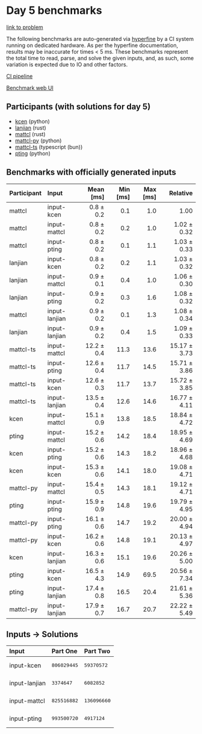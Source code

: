 # Day 5 benchmarks

[link to problem](https://adventofcode.com/2023/day/5)

The following benchmarks are auto-generated via
[hyperfine](https://github.com/sharkdp/hyperfine) by a CI system running on
dedicated hardware. As per the hyperfine documentation, results may be
inaccurate for times < 5 ms. These benchmarks represent the total time to read,
parse, and solve the given inputs, and, as such, some variation is expected due
to IO and other factors.

[CI pipeline](http://ci.papercode.net:8080/teams/main/pipelines/aoc2023)

[Benchmark web UI](https://aoc.ancalagon.black)


## Participants (with solutions for day 5)

- [kcen](https://github.com/kcen/aoc2023) (python)
- [lanjian](https://github.com/lanjian/aoc-2023) (rust)
- [mattcl](https://github.com/mattcl/aoc2023) (rust)
- [mattcl-py](https://github.com/mattcl/aoc2023-py) (python)
- [mattcl-ts](https://github.com/mattcl/aoc2023-js) (typescript (bun))
- [pting](https://github.com/pting/aoc2023) (python)


## Benchmarks with officially generated inputs

| Participant | Input | Mean [ms] | Min [ms] | Max [ms] | Relative |
|:---|:---|---:|---:|---:|---:|
| mattcl | input-kcen | 0.8 ± 0.2 | 0.1 | 1.0 | 1.00 |
| mattcl | input-mattcl | 0.8 ± 0.2 | 0.2 | 1.0 | 1.02 ± 0.32 |
| mattcl | input-pting | 0.8 ± 0.2 | 0.1 | 1.1 | 1.03 ± 0.33 |
| lanjian | input-kcen | 0.8 ± 0.2 | 0.2 | 1.1 | 1.03 ± 0.32 |
| lanjian | input-mattcl | 0.9 ± 0.1 | 0.4 | 1.0 | 1.06 ± 0.30 |
| lanjian | input-pting | 0.9 ± 0.2 | 0.3 | 1.6 | 1.08 ± 0.32 |
| mattcl | input-lanjian | 0.9 ± 0.2 | 0.1 | 1.3 | 1.08 ± 0.34 |
| lanjian | input-lanjian | 0.9 ± 0.2 | 0.4 | 1.5 | 1.09 ± 0.33 |
| mattcl-ts | input-mattcl | 12.2 ± 0.4 | 11.3 | 13.6 | 15.17 ± 3.73 |
| mattcl-ts | input-pting | 12.6 ± 0.4 | 11.7 | 14.5 | 15.71 ± 3.86 |
| mattcl-ts | input-kcen | 12.6 ± 0.3 | 11.7 | 13.7 | 15.72 ± 3.85 |
| mattcl-ts | input-lanjian | 13.5 ± 0.4 | 12.6 | 14.6 | 16.77 ± 4.11 |
| kcen | input-mattcl | 15.1 ± 0.9 | 13.8 | 18.5 | 18.84 ± 4.72 |
| pting | input-mattcl | 15.2 ± 0.6 | 14.2 | 18.4 | 18.95 ± 4.69 |
| kcen | input-pting | 15.2 ± 0.6 | 14.3 | 18.2 | 18.96 ± 4.68 |
| kcen | input-kcen | 15.3 ± 0.6 | 14.1 | 18.0 | 19.08 ± 4.71 |
| mattcl-py | input-mattcl | 15.4 ± 0.5 | 14.3 | 18.1 | 19.12 ± 4.71 |
| pting | input-pting | 15.9 ± 0.9 | 14.8 | 19.6 | 19.79 ± 4.95 |
| mattcl-py | input-pting | 16.1 ± 0.6 | 14.7 | 19.2 | 20.00 ± 4.94 |
| mattcl-py | input-kcen | 16.2 ± 0.6 | 14.8 | 19.1 | 20.13 ± 4.97 |
| kcen | input-lanjian | 16.3 ± 0.6 | 15.1 | 19.6 | 20.26 ± 5.00 |
| pting | input-kcen | 16.5 ± 4.3 | 14.9 | 69.5 | 20.56 ± 7.34 |
| pting | input-lanjian | 17.4 ± 0.8 | 16.5 | 20.4 | 21.61 ± 5.36 |
| mattcl-py | input-lanjian | 17.9 ± 0.7 | 16.7 | 20.7 | 22.22 ± 5.49 |


## Inputs -> Solutions

| Input | Part One | Part Two |
|:---|:---|:---|
|input-kcen|<pre>806029445</pre>|<pre>59370572</pre>|
|input-lanjian|<pre>3374647</pre>|<pre>6082852</pre>|
|input-mattcl|<pre>825516882</pre>|<pre>136096660</pre>|
|input-pting|<pre>993500720</pre>|<pre>4917124</pre>|